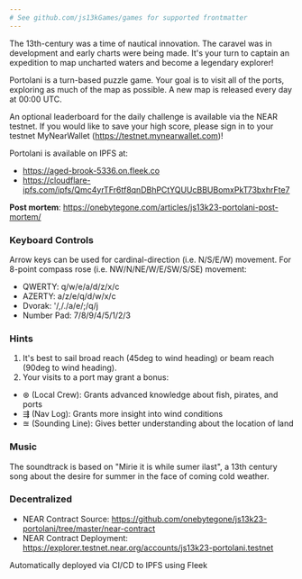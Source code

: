 ```yaml
---
# See github.com/js13kGames/games for supported frontmatter
---
```

The 13th-century was a time of nautical innovation. The caravel was in development and early charts were being made. It's your turn to captain an expedition to map uncharted waters and become a legendary explorer!

Portolani is a turn-based puzzle game. Your goal is to visit all of the ports, exploring as much of the map as possible. A new map is released every day at 00:00 UTC.

An optional leaderboard for the daily challenge is available via the NEAR testnet. If you would like to save your high score, please sign in to your testnet MyNearWallet (<https://testnet.mynearwallet.com>)!

Portolani is available on IPFS at:

- <https://aged-brook-5336.on.fleek.co>
- <https://cloudflare-ipfs.com/ipfs/Qmc4yrTFr6tf8qnDBhPCtYQUUcBBUBomxPkT73bxhrFte7>

**Post mortem**: <https://onebytegone.com/articles/js13k23-portolani-post-mortem/>

### Keyboard Controls

Arrow keys can be used for cardinal-direction (i.e. N/S/E/W) movement. For 8-point compass rose (i.e. NW/N/NE/W/E/SW/S/SE) movement:

- QWERTY: q/w/e/a/d/z/x/c
- AZERTY: a/z/e/q/d/w/x/c
- Dvorak: '/,/./a/e/;/q/j
- Number Pad: 7/8/9/4/5/1/2/3


### Hints

1. It's best to sail broad reach (45deg to wind heading) or beam reach (90deg to wind heading).
2. Your visits to a port may grant a bonus:
  - ⊛ (Local Crew): Grants advanced knowledge about fish, pirates, and ports
  - ⇶ (Nav Log): Grants more insight into wind conditions
  - ≊ (Sounding Line): Gives better understanding about the location of land


### Music

The soundtrack is based on "Mirie it is while sumer ilast", a 13th century song about the desire for summer in the face of coming cold weather.


### Decentralized

- NEAR Contract Source: <https://github.com/onebytegone/js13k23-portolani/tree/master/near-contract>
- NEAR Contract Deployment: <https://explorer.testnet.near.org/accounts/js13k23-portolani.testnet>

Automatically deployed via CI/CD to IPFS using Fleek
